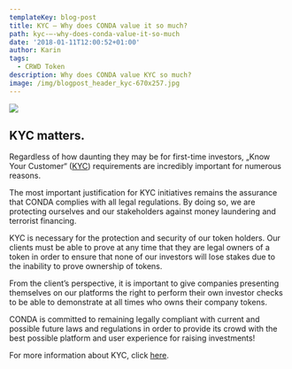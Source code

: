 ```yaml
---
templateKey: blog-post
title: KYC – Why does CONDA value it so much?
path: kyc-–-why-does-conda-value-it-so-much
date: '2018-01-11T12:00:52+01:00'
author: Karin
tags:
  - CRWD Token
description: Why does CONDA value KYC so much?
image: /img/blogpost_header_kyc-670x257.jpg
---
```

![](/img/blogpost_header_kyc.jpg)

## KYC matters.

Regardless of how daunting they may be for first-time investors, „Know Your Customer“ ([KYC](/the-crypto-guide-for-beginners-–-what-is-kyc/)) requirements are incredibly important for numerous reasons.



The most important justification for KYC initiatives remains the assurance that CONDA complies with all legal regulations. By doing so, we are protecting ourselves and our stakeholders against money laundering and terrorist financing.



KYC is necessary for the protection and security of our token holders. Our clients must be able to prove at any time that they are legal owners of a token in order to ensure that none of our investors will lose stakes due to the inability to prove ownership of tokens.



From the client’s perspective, it is important to give companies presenting themselves on our platforms the right to perform their own investor checks to be able to demonstrate at all times who owns their company tokens.



CONDA is committed to remaining legally compliant with current and possible future laws and regulations in order to provide its crowd with the best possible platform and user experience for raising investments!



For more information about KYC, click [here](/the-crypto-guide-for-beginners-–-what-is-kyc/).
